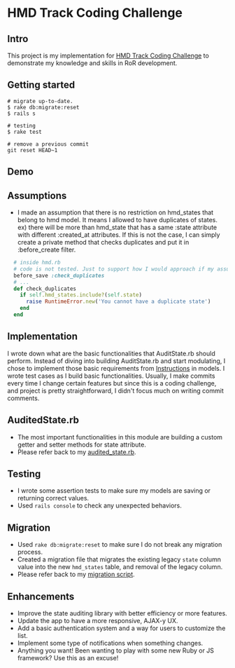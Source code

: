 # HMD Track Coding Challenge

## Intro
This project is my implementation for [HMD Track Coding Challenge](https://github.com/Mr-Perfection/altspacevr-project-hmdtracker-rails/blob/master/README_OLD.md) to demonstrate my knowledge and skills in RoR development.

## Getting started

```
# migrate up-to-date.
$ rake db:migrate:reset
$ rails s

# testing
$ rake test

# remove a previous commit
git reset HEAD~1
```


## Demo


## Assumptions
* I made an assumption that there is no restriction on hmd_states that belong to hmd model. It means I allowed to have duplicates of states. ex) there will be more than hmd_state that has a same :state attribute with different :created_at attributes. If this is not the case, I can simply create a private method that checks duplicates and put it in :before_create filter.

```rb
  # inside hmd.rb
  # code is not tested. Just to support how I would approach if my assumption is wrong
  before_save :check_duplicates
  # ...
  def check_duplicates
    if self.hmd_states.include?(self.state)
      raise RuntimeError.new('You cannot have a duplicate state')
    end
  end
```

## Implementation
I wrote down what are the basic functionalities that AuditState.rb should perform. Instead of diving into building AuditState.rb and start modulating, I chose to implement those basic requirements from  [Instructions](https://github.com/Mr-Perfection/altspacevr-project-hmdtracker-rails/blob/master/README_OLD.md) in  models. I wrote test cases as I build basic functionalities. Usually, I make commits every time I change certain features but since this is a coding challenge, and project is pretty straightforward, I didn't focus much on writing commit comments.

## AuditedState.rb
* The most important functionalities in this module are building a custom getter and setter methods for state attribute.
* Please refer back to my [audited_state.rb](https://github.com/Mr-Perfection/altspacevr-project-hmdtracker-rails/blob/master/hmdtrack/app/models/concerns/audited_state.rb).

## Testing
* I wrote some assertion tests to make sure my models are saving or returning correct values.
* Used `rails console` to check any unexpected behaviors.

## Migration
* Used `rake db:migrate:reset` to make sure I do not break any migration process.
* Created a migration file that migrates the existing legacy `state` column value into the new `hmd_states` table, and removal of the legacy column.
* Please refer back to my [migration script](https://github.com/Mr-Perfection/altspacevr-project-hmdtracker-rails/blob/master/hmdtrack/db/migrate/20170220022316_migrate_hmd_to_hmd_states.rb).

## Enhancements

- Improve the state auditing library with better efficiency or more features.
- Update the app to have a more responsive, AJAX-y UX.
- Add a basic authentication system and a way for users to customize the list.
- Implement some type of notifications when something changes.
- Anything you want! Been wanting to play with some new Ruby or JS framework? Use this as an excuse!
